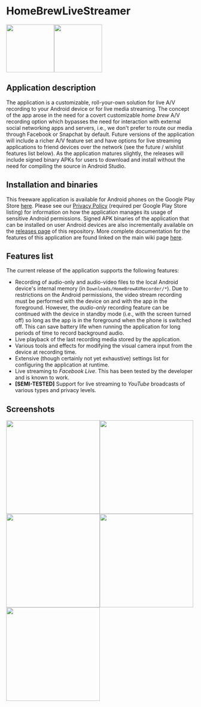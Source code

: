 # HomeBrewLiveStreamer

<img src="https://github.com/maxieds/HomeBrewLiveStreamer/blob/master/app/src/main/res/drawable/streaminglogo128.png" width="128" /><img src="https://github.com/maxieds/HomeBrewLiveStreamer/blob/master/app/src/main/res/drawable/streaminglogo32.png" width="128" />

## Application description

The application is a customizable, roll-your-own solution for live A/V recording to your 
Android device or for live media streaming. The concept of the app arose in the need for a 
covert customizable *home brew* A/V recording option which bypasses the need for interaction 
with external social networking apps and servers, i.e., we don't prefer to route our media through 
Facebook or Snapchat by default. Future versions of the application will include a richer A/V 
feature set and have options for live streaming applications to friend devices over the network 
(see the future / wishlist features list below). As the application matures slightly, the 
releases will include signed binary APKs for users to download and install without the need for 
compiling the source in Android Studio. 

## Installation and binaries

This freeware application is available for Android phones on the Google Play Store [here](https://play.google.com/store/apps/details?id=com.maxieds.codenamepumpkinsconcert). 
Please see our [Privacy Policy](https://github.com/maxieds/HomeBrewLiveStreamer/wiki/PrivacyPolicy) (required per Google Play Store listing) for information on how the application manages its usage of sensitive Android permissions. Signed APK binaries of the 
application that can be installed on user Android devices are also incrementally available on the [releases page](https://github.com/maxieds/HomeBrewLiveStreamer/releases/latest) of this repository.
More complete documentation for the features of this application are found linked on the main wiki page [here](https://github.com/maxieds/HomeBrewLiveStreamer/wiki). 

## Features list

The current release of the application supports the following features:

* Recording of audio-only and audio-video files to the local Android device's internal memory (in ``Downloads/HomeBrewAVRecorder/*``). Due to restrictions on the Android permissions, the video stream recording must be performed with the device on and with the app in the foreground. However, the *audio-only* recording feature can be continued with the device in standby mode (i.e., with the screen turned off) so long as the app is in the foreground when the phone is switched off. This can save battery life when running the application for long periods of time to record background audio.
* Live playback of the last recording media stored by the application. 
* Various tools and effects for modifying the visual camera input from the device at recording time. 
* Extensive (though certainly not yet exhaustive) settings list for configuring the application at runtime. 
* Live streaming to *Facebook Live*. This has been tested by the developer and is known to work. 
* **[SEMI-TESTED]** Support for live streaming to *YouTube* broadcasts of various types and privacy levels. 

## Screenshots

<img src="https://github.com/maxieds/HomeBrewLiveStreamer/blob/master/screenshots/Screenshot_20180716-205519.png" width="250" /><img src="https://github.com/maxieds/HomeBrewLiveStreamer/blob/master/screenshots/Screenshot_20180716-205546.png" width="250" />
<img src="https://github.com/maxieds/HomeBrewLiveStreamer/blob/master/screenshots/Screenshot_20180716-205556.png" width="250" /><img src="https://github.com/maxieds/HomeBrewLiveStreamer/blob/master/screenshots/Screenshot_20180716-205607.png" width="250" /><img src="https://github.com/maxieds/HomeBrewLiveStreamer/blob/master/screenshots/Screenshot_20180716-210228.png" width="250" />
